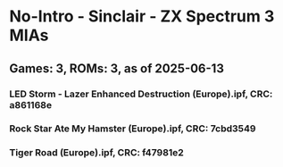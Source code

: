 # No-Intro - Sinclair - ZX Spectrum 3 MIAs
## Games: 3, ROMs: 3, as of 2025-06-13

### LED Storm - Lazer Enhanced Destruction (Europe).ipf, CRC: a861168e
### Rock Star Ate My Hamster (Europe).ipf, CRC: 7cbd3549
### Tiger Road (Europe).ipf, CRC: f47981e2
